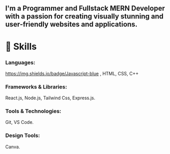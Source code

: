 ## I'm a Programmer and Fullstack MERN Developer with a passion for creating visually stunning and user-friendly websites and applications.

# 🔭 Skills
### Languages:
https://img.shields.io/badge/Javascript-blue
, HTML, CSS, C++<br/>
### Frameworks & Libraries:
React.js, Node.js, Tailwind Css, Express.js.<br/>
### Tools & Technologies: 
Git, VS Code.<br/>
### Design Tools:
Canva.
<br/>
